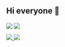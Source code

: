## Hi everyone 👋
<img align="center" src="https://img.shields.io/badge/-Gmail-FF0000?logo=gmail&logoColor=white&style=for-the-badge"></img>
<img align="center" src="https://img.shields.io/badge/-Linkedin-0000FF?logo=linkedin&logoColor=white&style=for-the-badge"></img>

<p>
  <a href="https://github.com/ArdaCenker">
  <img src="https://github-readme-stats.vercel.app/api? username=ArdaCenker&show_icons=true&bg_color=0d1117&
            text_color=bdc3c7&title_color=1e90fff&icon_color=1e90ff&hide_border=true" style="max-width:100%;">
  </a>
  <a href="https://github.com/ArdaCenker">
    <img src="https://github-readme-stats.vercel.app/api/top-langs/?username=ArdaCenker&layout=compact&show_icons=true&bg_color=0d1117&
              text_color=bdc3c7&title_color=1e90fff&icon_color=1e90ff&hide_border=true" style="max-width:100%;">
  </a>
</p>


